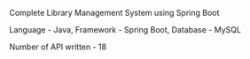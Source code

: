 Complete Library Management System using Spring Boot

Language - Java,
Framework - Spring Boot,
Database - MySQL

Number of API written - 18
